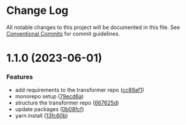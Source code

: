 # Change Log

All notable changes to this project will be documented in this file.
See [Conventional Commits](https://conventionalcommits.org) for commit guidelines.

# 1.1.0 (2023-06-01)

### Features

- add requirements to the transformer repo ([cc89af1](https://github.com/Voltz-Protocol/v2-off-chain-monorepo/commit/cc89af1559ac6bb2f1894f253b4b29495cbb4a68))
- monorepo setup ([79ecd6a](https://github.com/Voltz-Protocol/v2-off-chain-monorepo/commit/79ecd6a0fd65f6b98f7ae41d119e563f724e3174))
- structure the transformer repo ([667625d](https://github.com/Voltz-Protocol/v2-off-chain-monorepo/commit/667625da0a68c906accaa15824cceaa4050455ee))
- update packages ([0b08fcf](https://github.com/Voltz-Protocol/v2-off-chain-monorepo/commit/0b08fcfce37d7a9a80c6772a919434a8c88be30f))
- yarn install ([13fc60b](https://github.com/Voltz-Protocol/v2-off-chain-monorepo/commit/13fc60b508b9401ad7a20d117b1b9e66ff1b60d6))
